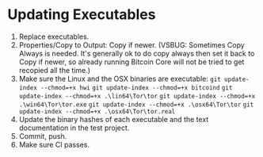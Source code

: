 # Updating Executables

1. Replace executables.
2. Properties/Copy to Output: Copy if newer. (VSBUG: Sometimes Copy Always is needed. It's generally ok to do copy always then set it back to Copy if newer, so already running Bitcoin Core will not be tried to get recopied all the time.)
3. Make sure the Linux and the OSX binaries are executable:
	`git update-index --chmod=+x hwi`
	`git update-index --chmod=+x bitcoind`
	`git update-index --chmod=+x .\lin64\Tor\tor`
	`git update-index --chmod=+x .\win64\Tor\tor.exe`
	`git update-index --chmod=+x .\osx64\Tor\tor`
	`git update-index --chmod=+x .\osx64\Tor\tor.real`
4. Update the binary hashes of each executable and the text documentation in the test project.
5. Commit, push.
6. Make sure CI passes.

